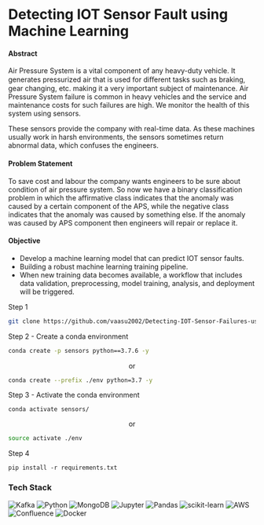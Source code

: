 # Detecting IOT Sensor Fault using Machine Learning

#### Abstract
Air Pressure System is a vital component of any heavy-duty vehicle. It generates pressurized air that is used for diﬀerent tasks such as braking, gear changing, etc. making it a very important subject of maintenance. Air Pressure System failure is common in heavy vehicles and the service and maintenance costs for such failures are high. We monitor the health of this system using sensors. 

These sensors provide the company with real-time data. As these machines usually work in harsh environments, the sensors sometimes return abnormal data, which confuses the engineers.

#### Problem Statement
To save cost and labour the company wants engineers to be sure about condition of air pressure system.  So now we have a binary classification problem in which the affirmative class indicates that the anomaly was caused by a certain component of the APS, while the negative class indicates that the anomaly was caused by something else. If the anomaly was caused by APS component then engineers  will repair or replace it.

#### Objective
- Develop a machine learning model that can predict IOT sensor faults.
- Building a robust machine learning training pipeline.
- When new training data becomes available, a workflow that includes data validation, preprocessing, model training, analysis, and deployment will be triggered.

Step 1
```bash
git clone https://github.com/vaasu2002/Detecting-IOT-Sensor-Failures-using-Machine-Learning.git
```

Step 2 - Create a conda environment
```bash
conda create -p sensors python==3.7.6 -y
```
<p align="center">or</p>

```bash
conda create --prefix ./env python=3.7 -y
```
Step 3 - Activate the conda environment
```
conda activate sensors/
```
<p align="center">or</p>

```bash
source activate ./env
```
Step 4
```
pip install -r requirements.txt
```


### Tech Stack
![Kafka](https://img.shields.io/badge/Apache%20Kafka-000?style=for-the-badge&logo=apachekafka)
![Python](https://img.shields.io/badge/Python-3776AB?style=for-the-badge&logo=python&logoColor=white)
![MongoDB](https://img.shields.io/badge/MongoDB-%234ea94b.svg?style=for-the-badge&logo=mongodb&logoColor=white)
![Jupyter](https://img.shields.io/badge/Jupyter-F37626.svg?&style=for-the-badge&logo=Jupyter&logoColor=white)
![Pandas](https://img.shields.io/badge/pandas-%23150458.svg?style=for-the-badge&logo=pandas&logoColor=white)
![scikit-learn](https://img.shields.io/badge/scikit--learn-%23F7931E.svg?style=for-the-badge&logo=scikit-learn&logoColor=white)
![AWS](https://img.shields.io/badge/AWS-%23FF9900.svg?style=for-the-badge&logo=amazon-aws&logoColor=white)
![Confluence](https://img.shields.io/badge/confluence-%23172BF4.svg?style=for-the-badge&logo=confluence&logoColor=white)
![Docker](https://img.shields.io/badge/docker-%230db7ed.svg?style=for-the-badge&logo=docker&logoColor=white)
